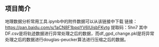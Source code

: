 ﻿
## 项目简介

地理数据分析常用工具.ipynb中的附件数据可以从该链接中下载
链接：https://pan.baidu.com/s/1aCN8F1bpqYV6lUisbFKvtg 
提取码：5hn7 
其中DF.csv是将轨迹数据进行异常处理之后的数据，而df_gpd_change.pkl是将异常处理之后的数据进行douglas-peucker算法进行压缩之后的数据。